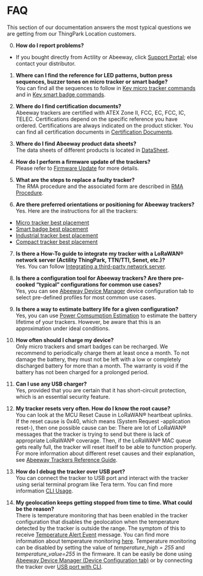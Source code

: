 # FAQ
This section of our documentation answers the most typical questions we are getting from our ThingPark Location customers.

0. **How do I report problems?**
* If you bought directly from Actility or Abeeway, click [Support Portal](https://thingpark.page.link/AbeewaySupport); else contact your distributor.

1. **Where can I find the reference for LED patterns, button press sequences, buzzer tones on micro tracker or smart badge?**
<br/>You can find all the sequences to follow in [Key micro tracker commands](/B-Feature-Topics/MicroTracker_C/) and in [Key smart badge commands](/B-Feature-Topics/SmartBadge_C/).<br/>

2. **Where do I find certification documents?**
<br/>Abeeway trackers are certified with ATEX Zone II, FCC, EC, FCC, IC, TELEC. Certifications depend on the specific reference you have ordered. Certifications are always indicated on the product sticker. You can find all certification documents in [Certification Documents](https://actilitysa.sharepoint.com/:f:/t/aby/EpY7P-aTfkFMjo1GZgpXyrQBJ_XkD-XnaTCQu1-j6jsOTA?e=zBHYvH).<br/>

3. **Where do I find Abeeway product data sheets?**
<br/>The data sheets of different products is located in [DataSheet](https://actilitysa.sharepoint.com/:f:/t/aby/EjbhUI7oGiZHrPZ1wCDuXzsB7cUgti7AtYwTrMdn2_oRAg?e=qvyHWw).<br/>

4. **How do I perform a firmware update of the trackers?**<br/>
Please refer to [Firmware Update](/D-Reference/FirmwareUpdateOverview_R/) for more details.

5. **What are the steps to replace a faulty tracker?**
<br/>The RMA procedure and the associated form are described in [RMA Procedure](https://actilitysa.sharepoint.com/:f:/t/aby/ElVVoXBbQitMoqlGqw5WS5UBAt1U2WCquWR7LrNb72DciQ?e=b6QaXX).<br/>

6. **Are there preferred orientations or positioning for Abeeway trackers?**
<br/>Yes. Here are the instructions for all the trackers:<br/>
* [Micro tracker best placement](/B-Feature-Topics/MicroTrackerPlacement_C/)<br/>
* [Smart badge best placement](/B-Feature-Topics/SmartBadgePlacement_C/)
* [Industrial tracker best placement](/B-Feature-Topics/IndusTrackerPlacement_C/)
* [Compact tracker best placement](/B-Feature-Topics/CompactTrackerPlacement_C/)


7. **Is there a How-To guide to integrate my tracker with a LoRaWAN® network server (Actility ThingPark, TTN/TTI, Senet, etc.)?**
<br/>Yes. You can follow [Integrating a third-party network server](/B-Feature-Topics/Integrate3PNS_C/).

8. **Is there a configuration tool for Abeeway trackers? Are there pre-cooked “typical” configurations for common use cases?**
<br/>Yes, you can see [Abeeway Device Manager](/B-Feature-Topics/AbeewayDeviceManager_C/) device configuration tab to select pre-defined profiles for most common use cases.

9. **Is there a way to estimate battery life for a given configuration?**
<br/>Yes, you can use [Power Comsumption Estimation](/D-Reference/PowerConsumption_R/) to estimate the battery lifetime of your trackers. However, be aware that this is an approximation under ideal conditions.

10. **How often should I charge my device?**
<br/>Only micro trackers and smart badges can be recharged. We recommend to periodically charge them at least once a month. To not damage the battery, they must not be left with a low or completely discharged battery for more than a month. The warranty is void if the battery has not been charged for a prolonged period.

11. **Can I use any USB charger?**
<br/>Yes, provided that you are certain that it has short-circuit protection, which is an essential security feature.

12. **My tracker resets very often. How do I know the root cause?**
<br/>You can look at the MCU Reset Cause in LoRaWAN® heartbeat uplinks. If the reset cause is 0x40, which means (System Request -application reset-), then one possible cause can be: There are lot of LoRaWAN® messages that the tracker is trying to send but there is lack of appropriate LoRaWAN® coverage. Then, if the LoRaWAN® MAC queue gets really full, the tracker will reset itself to be able to function properly. For more information about different reset causes and their explanation, see [Abeeway Trackers Reference Guide](/AbeewayRefGuide/introduction/).

13. **How do I debug the tracker over USB port?**
<br/>You can connect the tracker to USB port and interact with the tracker using serial terminal program like Tera term. You can find more information [CLI Usage](https://actilitysa.sharepoint.com/:f:/t/aby/EgxRhivJUIVNrq1Lwa3qBigBip9FcMMHhBD_ZaA9m8IT6w?e=WLr48X).

14. **My geolocation keeps getting stopped from time to time. What could be the reason?**
<br/>There is temperature monitoring that has been enabled in the tracker configuration that disables the geolocation when the temperature detected by the tracker is outside the range. The symptom of this to receive [Temperature Alert Event](/AbeewayRefGuide/uplink-messages/event) message. You can find more information about temperature monitoring [here](/AbeewayRefGuide/functioning/temperature-monitoring/). Temperature monitoring can be disabled by setting the value of *temperature_high = 255* and *temperature_value=255* in the firmware. It can be easily be done using [Abeeway Device Manager (Device Configuration tab)](/C-Procedure-Topics/ChangeTrackerConfiguration_T/) or by connecting the tracker over [USB port with CLI](/D-Reference/UsingCLI_R/).
